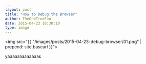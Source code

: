 ```yaml
---
layout: post
title: "How to Debug the Browser"
author: TheOneTrueFan
date: 2015-04-23 10:30:10
type: image
---
```


<img src="{{ "/images/posts/2015-04-23-debug-browser/01.png" | prepend: site.baseurl }}">

yaaaaaaaaaaaaas
